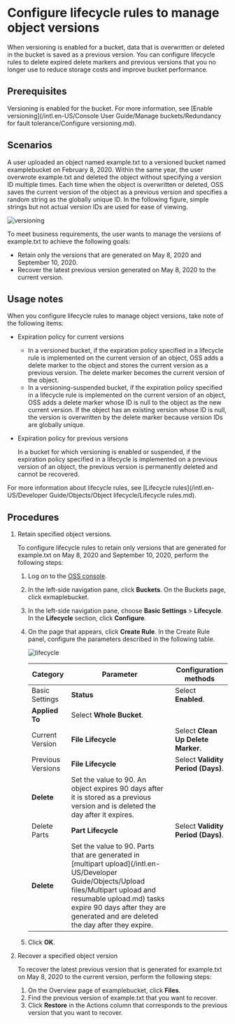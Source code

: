 # Configure lifecycle rules to manage object versions

When versioning is enabled for a bucket, data that is overwritten or deleted in the bucket is saved as a previous version. You can configure lifecycle rules to delete expired delete markers and previous versions that you no longer use to reduce storage costs and improve bucket performance.

## Prerequisites

Versioning is enabled for the bucket. For more information, see [Enable versioning](/intl.en-US/Console User Guide/Manage buckets/Redundancy for fault tolerance/Configure versioning.md).

## Scenarios

A user uploaded an object named example.txt to a versioned bucket named examplebucket on February 8, 2020. Within the same year, the user overwrote example.txt and deleted the object without specifying a version ID multiple times. Each time when the object is overwritten or deleted, OSS saves the current version of the object as a previous version and specifies a random string as the globally unique ID. In the following figure, simple strings but not actual version IDs are used for ease of viewing.

![versioning](https://static-aliyun-doc.oss-accelerate.aliyuncs.com/assets/img/en-US/1919098161/p243905.jpg)

To meet business requirements, the user wants to manage the versions of example.txt to achieve the following goals:

-   Retain only the versions that are generated on May 8, 2020 and September 10, 2020.
-   Recover the latest previous version generated on May 8, 2020 to the current version.

## Usage notes

When you configure lifecycle rules to manage object versions, take note of the following items:

-   Expiration policy for current versions
    -   In a versioned bucket, if the expiration policy specified in a lifecycle rule is implemented on the current version of an object, OSS adds a delete marker to the object and stores the current version as a previous version. The delete marker becomes the current version of the object.
    -   In a versioning-suspended bucket, if the expiration policy specified in a lifecycle rule is implemented on the current version of an object, OSS adds a delete marker whose ID is null to the object as the new current version. If the object has an existing version whose ID is null, the version is overwritten by the delete marker because version IDs are globally unique.
-   Expiration policy for previous versions

    In a bucket for which versioning is enabled or suspended, if the expiration policy specified in a lifecycle is implemented on a previous version of an object, the previous version is permanently deleted and cannot be recovered.


For more information about lifecycle rules, see [Lifecycle rules](/intl.en-US/Developer Guide/Objects/Object lifecycle/Lifecycle rules.md).

## Procedures

1.  Retain specified object versions.

    To configure lifecycle rules to retain only versions that are generated for example.txt on May 8, 2020 and September 10, 2020, perform the following steps:

    1.  Log on to the [OSS console](https://partners-intl.console.aliyun.com/#/oss).
    2.  In the left-side navigation pane, click **Buckets**. On the Buckets page, click exmaplebucket.
    3.  In the left-side navigation pane, choose **Basic Settings** \> **Lifecycle**. In the **Lifecycle** section, click **Configure**.
    4.  On the page that appears, click **Create Rule**. In the Create Rule panel, configure the parameters described in the following table.

        ![lifecycle](https://static-aliyun-doc.oss-accelerate.aliyuncs.com/assets/img/en-US/1919098161/p253608.jpg)

        |Category|Parameter|Configuration methods|
        |--------|---------|---------------------|
        |Basic Settings|**Status**|Select **Enabled**.|
        |**Applied To**|Select **Whole Bucket**.|
        |Current Version|**File Lifecycle**|Select **Clean Up Delete Marker**.|
        |Previous Versions|**File Lifecycle**|Select **Validity Period \(Days\)**.|
        |**Delete**|Set the value to 90. An object expires 90 days after it is stored as a previous version and is deleted the day after it expires.|
        |Delete Parts|**Part Lifecycle**|Select **Validity Period \(Days\)**.|
        |**Delete**|Set the value to 90. Parts that are generated in [multipart upload](/intl.en-US/Developer Guide/Objects/Upload files/Multipart upload and resumable upload.md) tasks expire 90 days after they are generated and are deleted the day after they expire.|

    5.  Click **OK**.
2.  Recover a specified object version

    To recover the latest previous version that is generated for example.txt on May 8, 2020 to the current version, perform the following steps:

    1.  On the Overview page of examplebucket, click **Files**.
    2.  Find the previous version of example.txt that you want to recover.
    3.  Click **Restore** in the Actions column that corresponds to the previous version that you want to recover.

